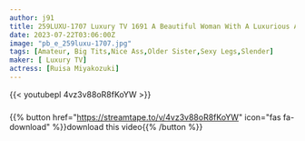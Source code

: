 ```yaml
---
author: j91
title: 259LUXU-1707 Luxury TV 1691 A Beautiful Woman With A Luxurious Atmosphere And A Model-Like Style With A Sense Of Beauty All Over Her Body! Every Time You Entangle A Lascivious Kiss, The Reaction Of The Body Becomes Open, And You Are Disturbed In Various Positions So That You Can Enjoy Stimulation And Pleasure With Each Other! (Ruisa Miyakozuki)
date: 2023-07-22T03:06:00Z
image: "pb_e_259luxu-1707.jpg"
tags: [Amateur, Big Tits,Nice Ass,Older Sister,Sexy Legs,Slender]
maker: [ Luxury TV]
actress: [Ruisa Miyakozuki]
---
```



{{< youtubepl 4vz3v88oR8fKoYW >}}
###

{{% button href="https://streamtape.to/v/4vz3v88oR8fKoYW" icon="fas fa-download" %}}download this video{{% /button %}}

